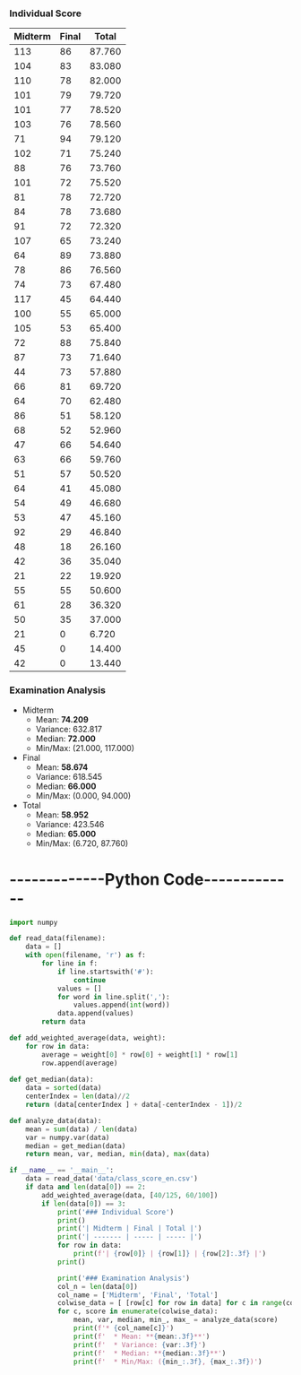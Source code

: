 ### Individual Score

| Midterm | Final | Total |
| ------- | ----- | ----- |
| 113 | 86 | 87.760 |
| 104 | 83 | 83.080 |
| 110 | 78 | 82.000 |
| 101 | 79 | 79.720 |
| 101 | 77 | 78.520 |
| 103 | 76 | 78.560 |
| 71 | 94 | 79.120 |
| 102 | 71 | 75.240 |
| 88 | 76 | 73.760 |
| 101 | 72 | 75.520 |
| 81 | 78 | 72.720 |
| 84 | 78 | 73.680 |
| 91 | 72 | 72.320 |
| 107 | 65 | 73.240 |
| 64 | 89 | 73.880 |
| 78 | 86 | 76.560 |
| 74 | 73 | 67.480 |
| 117 | 45 | 64.440 |
| 100 | 55 | 65.000 |
| 105 | 53 | 65.400 |
| 72 | 88 | 75.840 |
| 87 | 73 | 71.640 |
| 44 | 73 | 57.880 |
| 66 | 81 | 69.720 |
| 64 | 70 | 62.480 |
| 86 | 51 | 58.120 |
| 68 | 52 | 52.960 |
| 47 | 66 | 54.640 |
| 63 | 66 | 59.760 |
| 51 | 57 | 50.520 |
| 64 | 41 | 45.080 |
| 54 | 49 | 46.680 |
| 53 | 47 | 45.160 |
| 92 | 29 | 46.840 |
| 48 | 18 | 26.160 |
| 42 | 36 | 35.040 |
| 21 | 22 | 19.920 |
| 55 | 55 | 50.600 |
| 61 | 28 | 36.320 |
| 50 | 35 | 37.000 |
| 21 | 0 | 6.720 |
| 45 | 0 | 14.400 |
| 42 | 0 | 13.440 |

### Examination Analysis
* Midterm
  * Mean: **74.209**
  * Variance: 632.817
  * Median: **72.000**
  * Min/Max: (21.000, 117.000)
* Final
  * Mean: **58.674**
  * Variance: 618.545
  * Median: **66.000**
  * Min/Max: (0.000, 94.000)
* Total
  * Mean: **58.952**
  * Variance: 423.546
  * Median: **65.000**
  * Min/Max: (6.720, 87.760)

-------------Python Code-------------
=====================================

```python
import numpy

def read_data(filename):
    data = []
    with open(filename, 'r') as f:
        for line in f:
            if line.startswith('#'):
                continue
            values = []
            for word in line.split(','):
                values.append(int(word))
            data.append(values)
        return data

def add_weighted_average(data, weight):
    for row in data:
        average = weight[0] * row[0] + weight[1] * row[1]
        row.append(average)
        
def get_median(data):
    data = sorted(data) 
    centerIndex = len(data)//2
    return (data[centerIndex ] + data[-centerIndex - 1])/2

def analyze_data(data):
    mean = sum(data) / len(data)
    var = numpy.var(data)
    median = get_median(data)
    return mean, var, median, min(data), max(data)

if __name__ == '__main__':
    data = read_data('data/class_score_en.csv')
    if data and len(data[0]) == 2:
        add_weighted_average(data, [40/125, 60/100])
        if len(data[0]) == 3:
            print('### Individual Score')
            print()
            print('| Midterm | Final | Total |')
            print('| ------- | ----- | ----- |')
            for row in data:
                print(f'| {row[0]} | {row[1]} | {row[2]:.3f} |')
            print()

            print('### Examination Analysis')
            col_n = len(data[0])
            col_name = ['Midterm', 'Final', 'Total']
            colwise_data = [ [row[c] for row in data] for c in range(col_n) ]
            for c, score in enumerate(colwise_data):
                mean, var, median, min_, max_ = analyze_data(score)
                print(f'* {col_name[c]}')
                print(f'  * Mean: **{mean:.3f}**')
                print(f'  * Variance: {var:.3f}')
                print(f'  * Median: **{median:.3f}**')
                print(f'  * Min/Max: ({min_:.3f}, {max_:.3f})')
```
